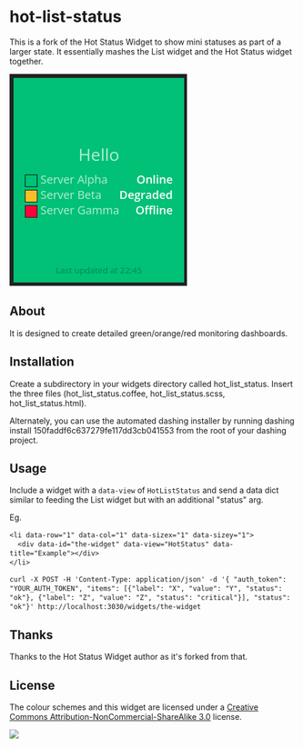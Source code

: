 # hot-list-status

This is a fork of the Hot Status Widget to show mini statuses as part of a larger state.
It essentially mashes the List widget and the Hot Status widget together.

![Screenshot](screenshot.png)

## About

It is designed to create detailed green/orange/red monitoring dashboards.

## Installation

Create a subdirectory in your widgets directory called hot_list_status. Insert the three files (hot_list_status.coffee, hot_list_status.scss, hot_list_status.html).

Alternately, you can use the automated dashing installer by running dashing install 150faddf6c637279fe117dd3cb041553 from the root of your dashing project.

## Usage

Include a widget with a `data-view` of `HotListStatus` and send a data dict similar to
feeding the List widget but with an additional "status" arg.

Eg.

```
<li data-row="1" data-col="1" data-sizex="1" data-sizey="1">                                                
  <div data-id="the-widget" data-view="HotStatus" data-title="Example"></div>
</li>
```

```
curl -X POST -H 'Content-Type: application/json' -d '{ "auth_token": "YOUR_AUTH_TOKEN", "items": [{"label": "X", "value": "Y", "status": "ok"}, {"label": "Z", "value": "Z", "status": "critical"}], "status": "ok"}' http://localhost:3030/widgets/the-widget
```

## Thanks

Thanks to the Hot Status Widget author as it's forked from that.

## License

The colour schemes and this widget are licensed under a [Creative Commons Attribution-NonCommercial-ShareAlike 3.0](http://creativecommons.org/licenses/by-nc-sa/3.0/) license.

<img src="http://mirrors.creativecommons.org/presskit/buttons/88x31/png/by-nc-sa.png" width="100">
